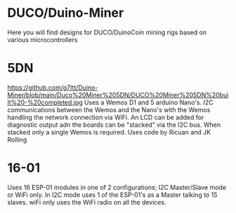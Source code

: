 # DUCO/Duino-Miner

Here you will find designs for DUCO/DuinoCoin mining rigs based on various microcontrollers

# 5DN
https://github.com/g7ltt/Duino-Miner/blob/main/Duco%20Miner%205DN/DUCO%20Miner%205DN%20built%20-%20completed.jpg
Uses a Wemos D1 and 5 arduino Nano's. I2C communications between the Wemos and the Nano's with the Wemos handling the network connection via WiFi. An LCD can be added for diagnostic output adn the boards can be "stacked" via the I2C bus. When stacked only a single Wemos is required. Uses code by Ricuan and JK Rolling

# 16-01

Uses 16 ESP-01 modules in one of 2 configurations; I2C Master/Slave mode or WiFi only. In I2C mode uses 1 of the ESP-01's as a Master talking to 15 slaves. wiFi only uses the WiFi radio on all the devices.
